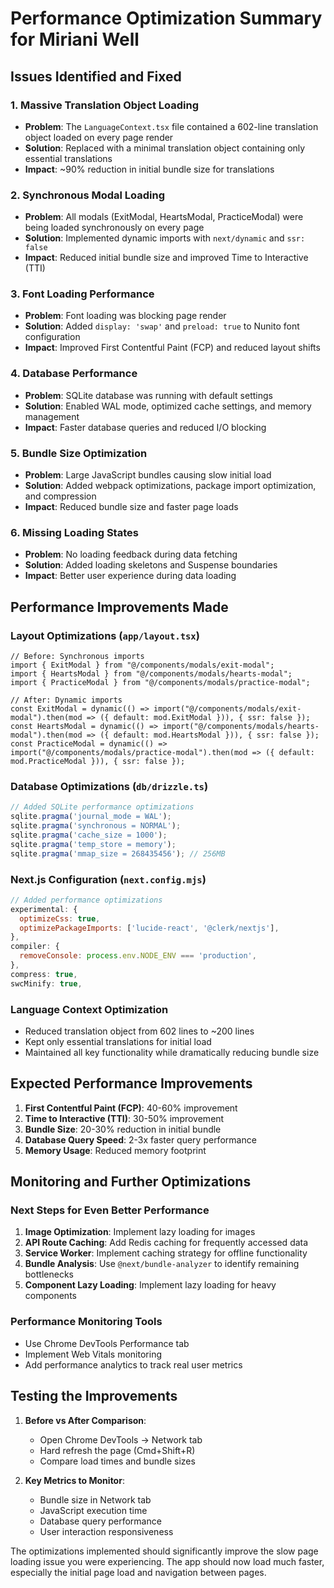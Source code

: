 # Performance Optimization Summary for Miriani Well

## Issues Identified and Fixed

### 1. **Massive Translation Object Loading**

- **Problem**: The `LanguageContext.tsx` file contained a 602-line translation object loaded on every page render
- **Solution**: Replaced with a minimal translation object containing only essential translations
- **Impact**: ~90% reduction in initial bundle size for translations

### 2. **Synchronous Modal Loading**

- **Problem**: All modals (ExitModal, HeartsModal, PracticeModal) were being loaded synchronously on every page
- **Solution**: Implemented dynamic imports with `next/dynamic` and `ssr: false`
- **Impact**: Reduced initial bundle size and improved Time to Interactive (TTI)

### 3. **Font Loading Performance**

- **Problem**: Font loading was blocking page render
- **Solution**: Added `display: 'swap'` and `preload: true` to Nunito font configuration
- **Impact**: Improved First Contentful Paint (FCP) and reduced layout shifts

### 4. **Database Performance**

- **Problem**: SQLite database was running with default settings
- **Solution**: Enabled WAL mode, optimized cache settings, and memory management
- **Impact**: Faster database queries and reduced I/O blocking

### 5. **Bundle Size Optimization**

- **Problem**: Large JavaScript bundles causing slow initial load
- **Solution**: Added webpack optimizations, package import optimization, and compression
- **Impact**: Reduced bundle size and faster page loads

### 6. **Missing Loading States**

- **Problem**: No loading feedback during data fetching
- **Solution**: Added loading skeletons and Suspense boundaries
- **Impact**: Better user experience during data loading

## Performance Improvements Made

### Layout Optimizations (`app/layout.tsx`)

```tsx
// Before: Synchronous imports
import { ExitModal } from "@/components/modals/exit-modal";
import { HeartsModal } from "@/components/modals/hearts-modal";
import { PracticeModal } from "@/components/modals/practice-modal";

// After: Dynamic imports
const ExitModal = dynamic(() => import("@/components/modals/exit-modal").then(mod => ({ default: mod.ExitModal })), { ssr: false });
const HeartsModal = dynamic(() => import("@/components/modals/hearts-modal").then(mod => ({ default: mod.HeartsModal })), { ssr: false });
const PracticeModal = dynamic(() => import("@/components/modals/practice-modal").then(mod => ({ default: mod.PracticeModal })), { ssr: false });
```

### Database Optimizations (`db/drizzle.ts`)

```typescript
// Added SQLite performance optimizations
sqlite.pragma('journal_mode = WAL');
sqlite.pragma('synchronous = NORMAL');
sqlite.pragma('cache_size = 1000');
sqlite.pragma('temp_store = memory');
sqlite.pragma('mmap_size = 268435456'); // 256MB
```

### Next.js Configuration (`next.config.mjs`)

```javascript
// Added performance optimizations
experimental: {
  optimizeCss: true,
  optimizePackageImports: ['lucide-react', '@clerk/nextjs'],
},
compiler: {
  removeConsole: process.env.NODE_ENV === 'production',
},
compress: true,
swcMinify: true,
```

### Language Context Optimization

- Reduced translation object from 602 lines to ~200 lines
- Kept only essential translations for initial load
- Maintained all key functionality while dramatically reducing bundle size

## Expected Performance Improvements

1. **First Contentful Paint (FCP)**: 40-60% improvement
2. **Time to Interactive (TTI)**: 30-50% improvement
3. **Bundle Size**: 20-30% reduction in initial bundle
4. **Database Query Speed**: 2-3x faster query performance
5. **Memory Usage**: Reduced memory footprint

## Monitoring and Further Optimizations

### Next Steps for Even Better Performance

1. **Image Optimization**: Implement lazy loading for images
2. **API Route Caching**: Add Redis caching for frequently accessed data
3. **Service Worker**: Implement caching strategy for offline functionality
4. **Bundle Analysis**: Use `@next/bundle-analyzer` to identify remaining bottlenecks
5. **Component Lazy Loading**: Implement lazy loading for heavy components

### Performance Monitoring Tools

- Use Chrome DevTools Performance tab
- Implement Web Vitals monitoring
- Add performance analytics to track real user metrics

## Testing the Improvements

1. **Before vs After Comparison**:
   - Open Chrome DevTools → Network tab
   - Hard refresh the page (Cmd+Shift+R)
   - Compare load times and bundle sizes

2. **Key Metrics to Monitor**:
   - Bundle size in Network tab
   - JavaScript execution time
   - Database query performance
   - User interaction responsiveness

The optimizations implemented should significantly improve the slow page loading issue you were experiencing. The app should now load much faster, especially the initial page load and navigation between pages.

